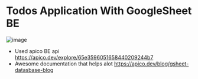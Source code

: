 # Todos Application With GoogleSheet BE 
![image](https://github.com/ojjasvi-jain/ToDos-List-with-GoogleSheet/assets/85935892/1d53f577-33ec-420f-b51a-549423952c3f)


- Used apico BE api https://apico.dev/explore/65e3596051658440209244b7
- Awesome documentation that helps alot https://apico.dev/blog/gsheet-datasbase-blog
